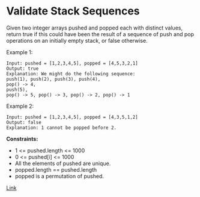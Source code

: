 # Validate Stack Sequences

Given two integer arrays pushed and popped each with distinct values, return true if this could have been the result of
a sequence of push and pop operations on an initially empty stack, or false otherwise.

Example 1:

```
Input: pushed = [1,2,3,4,5], popped = [4,5,3,2,1]
Output: true
Explanation: We might do the following sequence:
push(1), push(2), push(3), push(4),
pop() -> 4,
push(5),
pop() -> 5, pop() -> 3, pop() -> 2, pop() -> 1
```

Example 2:

```
Input: pushed = [1,2,3,4,5], popped = [4,3,5,1,2]
Output: false
Explanation: 1 cannot be popped before 2.
```

**Constraints:**

- 1 <= pushed.length <= 1000
- 0 <= pushed[i] <= 1000
- All the elements of pushed are unique.
- popped.length == pushed.length
- popped is a permutation of pushed.

[Link](https://leetcode.com/problems/validate-stack-sequences/)